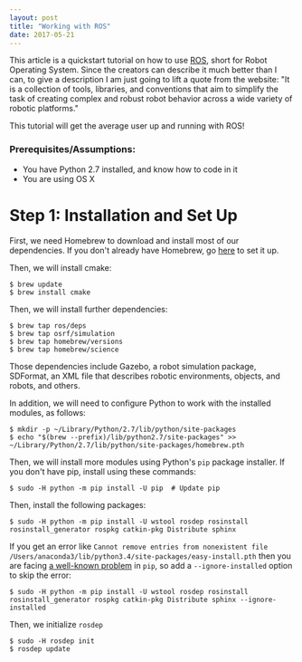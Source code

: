 ```yaml
---
layout: post
title: "Working with ROS"
date: 2017-05-21
---
```


This article is a quickstart tutorial on how to use [ROS](http://www.ros.org/), short for Robot Operating System. Since the creators can describe it much better than I can, to give a description I am just going to lift a quote from the website: "It is a collection of tools, libraries, and conventions that aim to simplify the task of creating complex and robust robot behavior across a wide variety of robotic platforms."

This tutorial will get the average user up and running with ROS!
 
### Prerequisites/Assumptions: 
- You have Python 2.7 installed, and know how to code in it
- You are using OS X

# Step 1: Installation and Set Up
First, we need Homebrew to download and install most of our dependencies. If you don't already have Homebrew, go [here](https://brew.sh/) to set it up.

Then, we will install cmake:

```shell
$ brew update
$ brew install cmake
```

Then, we will install further dependencies:

```shell 
$ brew tap ros/deps
$ brew tap osrf/simulation   
$ brew tap homebrew/versions 
$ brew tap homebrew/science 
```

Those dependencies include Gazebo, a robot simulation package, SDFormat, an XML file that describes robotic environments, objects, and robots, and others. 

In addition, we will need to configure Python to work with the installed modules, as follows:

```shell
$ mkdir -p ~/Library/Python/2.7/lib/python/site-packages
$ echo "$(brew --prefix)/lib/python2.7/site-packages" >> ~/Library/Python/2.7/lib/python/site-packages/homebrew.pth
```

Then, we will install more modules using Python's `pip` package installer. If you don't have pip, install using these commands:

```shell
$ sudo -H python -m pip install -U pip  # Update pip
```

Then, install the following packages:

```shell
$ sudo -H python -m pip install -U wstool rosdep rosinstall rosinstall_generator rospkg catkin-pkg Distribute sphinx
```

If you get an error like `Cannot remove entries from nonexistent file /Users/anaconda3/lib/python3.4/site-packages/easy-install.pth` then you are facing [a well-known problem](https://github.com/ContinuumIO/anaconda-issues/issues/542) in `pip`, so add a `--ignore-installed` option to skip the error:

```shell
$ sudo -H python -m pip install -U wstool rosdep rosinstall rosinstall_generator rospkg catkin-pkg Distribute sphinx --ignore-installed
```

Then, we initialize `rosdep`

```shell
$ sudo -H rosdep init
$ rosdep update
```
